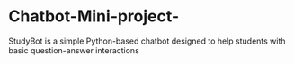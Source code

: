 # Chatbot-Mini-project-
StudyBot is a simple Python-based chatbot designed to help students with basic question-answer interactions
